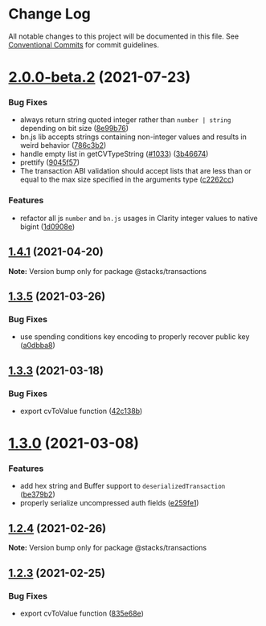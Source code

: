 # Change Log

All notable changes to this project will be documented in this file.
See [Conventional Commits](https://conventionalcommits.org) for commit guidelines.

# [2.0.0-beta.2](https://github.com/blockstack/blockstack.js/compare/v2.0.0-beta.1...v2.0.0-beta.2) (2021-07-23)


### Bug Fixes

* always return string quoted integer rather than `number | string` depending on bit size ([8e99b76](https://github.com/blockstack/blockstack.js/commit/8e99b763fbbd486cce87749e9e1b21015c61e946))
* bn.js lib accepts strings containing non-integer values and results in weird behavior ([786c3b2](https://github.com/blockstack/blockstack.js/commit/786c3b247c67cad4f7b4bb219fa19208ea583c2d))
* handle empty list in getCVTypeString ([#1033](https://github.com/blockstack/blockstack.js/issues/1033)) ([3b46674](https://github.com/blockstack/blockstack.js/commit/3b4667494725d0f1c2e17ca7d1f4ce01be969189))
* prettify ([9045f57](https://github.com/blockstack/blockstack.js/commit/9045f5726fd3544fda3f276daa89142158c8da1b))
* The transaction ABI validation should accept lists that are less than or equal to the max size specified in the arguments type ([c2262cc](https://github.com/blockstack/blockstack.js/commit/c2262cca82fac2e9b624b9ddbe7a298aaca29b92))


### Features

* refactor all js `number` and `bn.js` usages in Clarity integer values to native bigint ([1d0908e](https://github.com/blockstack/blockstack.js/commit/1d0908ef67cafbc09623adbcac54d85e92e174a0))





## [1.4.1](https://github.com/blockstack/blockstack.js.gi/compare/v1.4.1-alpha.0...v1.4.1) (2021-04-20)

**Note:** Version bump only for package @stacks/transactions





## [1.3.5](https://github.com/blockstack/blockstack.js.gi/compare/v1.3.4...v1.3.5) (2021-03-26)


### Bug Fixes

* use spending conditions key encoding to properly recover public key ([a0dbba8](https://github.com/blockstack/blockstack.js.gi/commit/a0dbba8710a2e9e2b5690b8f380c7b9d1db41875))





## [1.3.3](https://github.com/blockstack/blockstack.js.gi/compare/v1.3.2...v1.3.3) (2021-03-18)


### Bug Fixes

* export cvToValue function ([42c138b](https://github.com/blockstack/blockstack.js.gi/commit/42c138b975ea08e75fea78db39b77166c08f193b))





# [1.3.0](https://github.com/blockstack/blockstack.js.gi/compare/v1.2.4...v1.3.0) (2021-03-08)


### Features

* add hex string and Buffer support to `deserializedTransaction` ([be379b2](https://github.com/blockstack/blockstack.js.gi/commit/be379b257a31329618e5e9db91e25bbe3bef1b61))
* properly serialize uncompressed auth fields ([e259fe1](https://github.com/blockstack/blockstack.js.gi/commit/e259fe176478c3ae35f1d12d9f77be377c167f65))





## [1.2.4](https://github.com/blockstack/blockstack.js.gi/compare/v1.2.3...v1.2.4) (2021-02-26)

**Note:** Version bump only for package @stacks/transactions





## [1.2.3](https://github.com/blockstack/blockstack.js.gi/compare/v1.2.2...v1.2.3) (2021-02-25)


### Bug Fixes

* export cvToValue function ([835e68e](https://github.com/blockstack/blockstack.js.gi/commit/835e68e14e346c2417ac21c1c85bdc68d3de6e2e))
